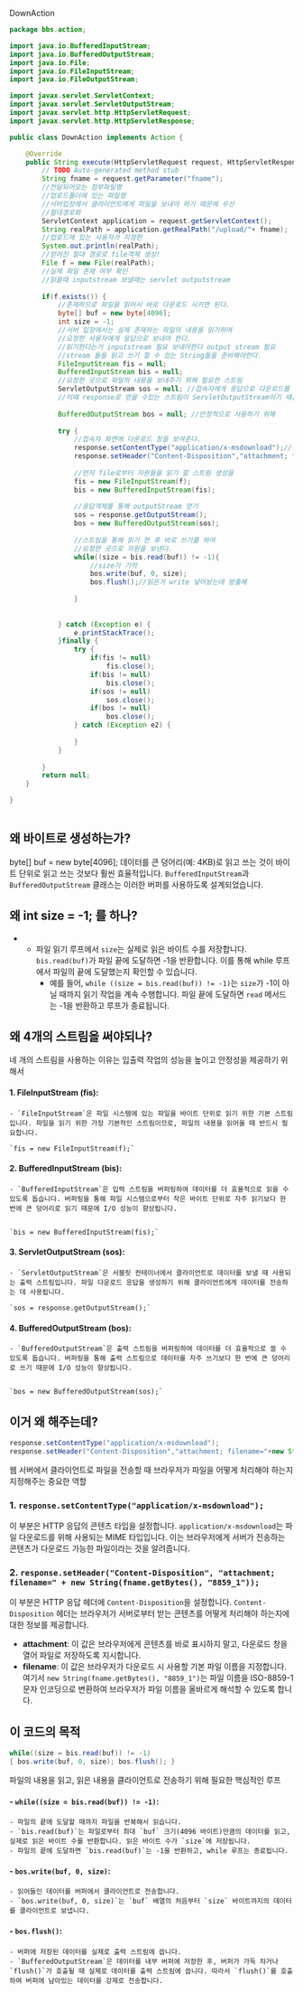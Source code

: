 

DownAction
```java
package bbs.action;

import java.io.BufferedInputStream;
import java.io.BufferedOutputStream;
import java.io.File;
import java.io.FileInputStream;
import java.io.FileOutputStream;

import javax.servlet.ServletContext;
import javax.servlet.ServletOutputStream;
import javax.servlet.http.HttpServletRequest;
import javax.servlet.http.HttpServletResponse;

public class DownAction implements Action {

	@Override
	public String execute(HttpServletRequest request, HttpServletResponse response) {
		// TODO Auto-generated method stub
		String fname = request.getParameter("fname");
		//전달되어오는 첨부파일명 
		//업로드폴더에 있는 파일명
		//서버입장에서 클라이언트에게 파일을 보내야 하기 때문에 우선 
		//절대경로화
		ServletContext application = request.getServletContext();
		String realPath = application.getRealPath("/upload/"+ fname);
		//업로드에 있는 사용자가 지정한 
		System.out.println(realPath);
		//얻어진 절대 경로로 file객체 생성!
		File f = new File(realPath);
		//실제 파일 존재 여부 확인
		//읽을때 inputstream 보낼때는 servlet outputstream
		
		if(f.exists()) {
			//존재하므로 파일을 읽어서 바로 다운로드 시키면 된다.
			byte[] buf = new byte[4096];
			int size = -1;
			//서버 입장에서는 실제 존재하는 파일의 내용을 읽기하여
			//요청한 사용자에게 응답으로 보내야 한다.
			//읽기한다는거 inputstream 필요 보내야한다 output stream 필요
			//stream 들을 읽고 쓰기 할 수 있는 String들을 준비해야한다.
			FileInputStream fis = null;
			BufferedInputStream bis = null;
			//요청한 곳으로 파일의 내용을 보내주기 위해 필요한 스트림
			ServletOutputStream sos = null; //접속자에게 응답으로 다운로드를 시켜야한다.
			//이때 response로 얻을 수있는 스트림이 ServletOutputStream이기 때문에 선언되어야 할 스트림이다.
			
			BufferedOutputStream bos = null; //안정적으로 사용하기 위해
			
			try {
				//접속자 화면에 다운로드 창을 보여준다.
				response.setContentType("application/x-msdownload");//응답을 해줄건데 응용프로그램중에 하나야 
				response.setHeader("Content-Disposition","attachment; filename="+new String(fname.getBytes(),"8859_1" )); //알아서 디코딩 해준다.
				
				//먼저 file로부터 자원들을 읽기 할 스트림 생성을 
				fis = new FileInputStream(f);
				bis = new BufferedInputStream(fis);
				
				//응답객체를 통해 outputStream 얻기 
				sos = response.getOutputStream();
				bos = new BufferedOutputStream(sos);
				
				//스트림을 통해 읽기 한 후 바로 쓰기를 하여
				//요청한 곳으로 자원을 보낸다.
				while((size = bis.read(buf)) != -1){
					//size가 기억 
					bos.write(buf, 0, size);
					bos.flush();//읽은거 write 넣어놨는데 방출해
					
				}
				
				
			} catch (Exception e) {
				e.printStackTrace();
			}finally {
				try {
					if(fis != null)
						fis.close();
					if(bis != null)
						bis.close();
					if(sos != null)
						sos.close();
					if(bos != null)
						bos.close();
				} catch (Exception e2) {
					
				}
			}
			
		}
		return null;
	}

}



```
## 왜 바이트로 생성하는가?
byte[] buf = new byte[4096];
데이터를 큰 덩어리(예: 4KB)로 읽고 쓰는 것이 바이트 단위로 읽고 쓰는 것보다 훨씬 효율적입니다.
`BufferedInputStream`과 `BufferedOutputStream` 클래스는 이러한 버퍼를 사용하도록 설계되었습니다.

## 왜 int size = -1; 를 하나?
- - 파일 읽기 루프에서 `size`는 실제로 읽은 바이트 수를 저장합니다. `bis.read(buf)`가 파일 끝에 도달하면 -1을 반환합니다. 이를 통해 while 루프에서 파일의 끝에 도달했는지 확인할 수 있습니다.
    - 예를 들어, `while ((size = bis.read(buf)) != -1)`는 `size`가 -1이 아닐 때까지 읽기 작업을 계속 수행합니다. 파일 끝에 도달하면 `read` 메서드는 -1을 반환하고 루프가 종료됩니다.
 
## 왜 4개의 스트림을 써야되나?
네 개의 스트림을 사용하는 이유는 입출력 작업의 성능을 높이고 안정성을 제공하기 위해서
#### 1. **FileInputStream (fis)**:
    
    - `FileInputStream`은 파일 시스템에 있는 파일을 바이트 단위로 읽기 위한 기본 스트림입니다. 파일을 읽기 위한 가장 기본적인 스트림이므로, 파일의 내용을 읽어올 때 반드시 필요합니다.
 
    `fis = new FileInputStream(f);`
    
#### 2. **BufferedInputStream (bis)**:
    
    - `BufferedInputStream`은 입력 스트림을 버퍼링하여 데이터를 더 효율적으로 읽을 수 있도록 돕습니다. 버퍼링을 통해 파일 시스템으로부터 작은 바이트 단위로 자주 읽기보다 한 번에 큰 덩어리로 읽기 때문에 I/O 성능이 향상됩니다.
    

    `bis = new BufferedInputStream(fis);`
    
#### 3. **ServletOutputStream (sos)**:
    
    - `ServletOutputStream`은 서블릿 컨테이너에서 클라이언트로 데이터를 보낼 때 사용되는 출력 스트림입니다. 파일 다운로드 응답을 생성하기 위해 클라이언트에게 데이터를 전송하는 데 사용됩니다.
 
    `sos = response.getOutputStream();`
    
#### 4. **BufferedOutputStream (bos)**:
    
    - `BufferedOutputStream`은 출력 스트림을 버퍼링하여 데이터를 더 효율적으로 쓸 수 있도록 돕습니다. 버퍼링을 통해 출력 스트림으로 데이터를 자주 쓰기보다 한 번에 큰 덩어리로 쓰기 때문에 I/O 성능이 향상됩니다.
    
    
    `bos = new BufferedOutputStream(sos);`

## 이거 왜 해주는데?
```java
response.setContentType("application/x-msdownload"); 
response.setHeader("Content-Disposition","attachment; filename="+new String(fname.getBytes(),"8859_1" ));
```
웹 서버에서 클라이언트로 파일을 전송할 때 브라우저가 파일을 어떻게 처리해야 하는지 지정해주는 중요한 역할

### 1. `response.setContentType("application/x-msdownload");`

이 부분은 HTTP 응답의 콘텐츠 타입을 설정합니다. `application/x-msdownload`는 파일 다운로드를 위해 사용되는 MIME 타입입니다. 이는 브라우저에게 서버가 전송하는 콘텐츠가 다운로드 가능한 파일이라는 것을 알려줍니다.

### 2. `response.setHeader("Content-Disposition", "attachment; filename=" + new String(fname.getBytes(), "8859_1"));`

이 부분은 HTTP 응답 헤더에 `Content-Disposition`을 설정합니다. `Content-Disposition` 헤더는 브라우저가 서버로부터 받는 콘텐츠를 어떻게 처리해야 하는지에 대한 정보를 제공합니다.

- **attachment**: 이 값은 브라우저에게 콘텐츠를 바로 표시하지 말고, 다운로드 창을 열어 파일로 저장하도록 지시합니다.
- **filename**: 이 값은 브라우저가 다운로드 시 사용할 기본 파일 이름을 지정합니다. 여기서 `new String(fname.getBytes(), "8859_1")`는 파일 이름을 ISO-8859-1 문자 인코딩으로 변환하여 브라우저가 파일 이름을 올바르게 해석할 수 있도록 합니다.

## 이 코드의 목적
```java
while((size = bis.read(buf)) != -1)
{ bos.write(buf, 0, size); bos.flush(); }
```

파일의 내용을 읽고, 읽은 내용을 클라이언트로 전송하기 위해 필요한 핵심적인 루프

#### - **`while((size = bis.read(buf)) != -1)`**:
    
    - 파일의 끝에 도달할 때까지 파일을 반복해서 읽습니다.
    - `bis.read(buf)`는 파일로부터 최대 `buf` 크기(4096 바이트)만큼의 데이터를 읽고, 실제로 읽은 바이트 수를 반환합니다. 읽은 바이트 수가 `size`에 저장됩니다.
    - 파일의 끝에 도달하면 `bis.read(buf)`는 -1을 반환하고, while 루프는 종료됩니다.
#### - **`bos.write(buf, 0, size)`**:
    
    - 읽어들인 데이터를 버퍼에서 클라이언트로 전송합니다.
    - `bos.write(buf, 0, size)`는 `buf` 배열의 처음부터 `size` 바이트까지의 데이터를 클라이언트로 보냅니다.
#### - **`bos.flush()`**:
    
    - 버퍼에 저장된 데이터를 실제로 출력 스트림에 씁니다.
    - `BufferedOutputStream`은 데이터를 내부 버퍼에 저장한 후, 버퍼가 가득 차거나 `flush()`가 호출될 때 실제로 데이터를 출력 스트림에 씁니다. 따라서 `flush()`를 호출하여 버퍼에 남아있는 데이터를 강제로 전송합니다.